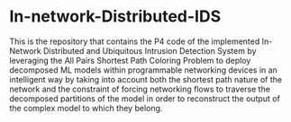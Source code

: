 # In-network-Distributed-IDS

This is the repository that contains the P4 code of the implemented In-Network Distributed and Ubiquitous Intrusion Detection System by leveraging the All Pairs Shortest Path Coloring Problem to deploy decomposed ML models within programmable networking devices in an intelligent way by taking into account both the shortest path nature of the network and the constraint of forcing networking flows to traverse the decomposed partitions of the model in order to reconstruct the output of the complex model to which they belong. 
